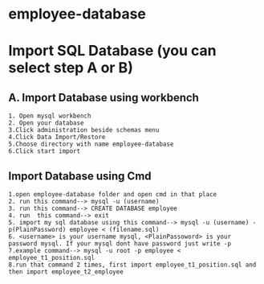 # employee-database

# Import SQL Database (you can select step A or B)

## A. Import Database using workbench
```
1. Open mysql workbench
2. Open your database
3.Click administration beside schemas menu
4.Click Data Import/Restore
5.Choose directory with name employee-database 
6.Click start import
```


## Import Database using Cmd
```
1.open employee-database folder and open cmd in that place
2. run this command--> mysql -u (username)
3. run this command--> CREATE DATABASE employee
4. run  this command--> exit
5. import my sql database using this command--> mysql -u (username) -p(PlainPassword) employee < (filename.sql)
6. <username> is your username mysql, <PlainPassoword> is your password mysql. If your mysql dont have password just write -p
7.example command--> mysql -u root -p employee < employee_t1_position.sql
8.run that command 2 times, first import employee_t1_position.sql and then import employee_t2_employee
```
